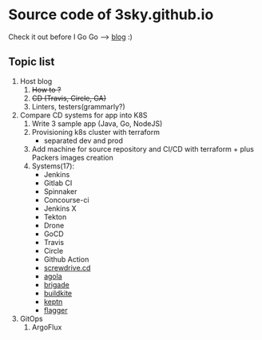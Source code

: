 # Source code of 3sky.github.io

Check it out before I Go Go --> [blog][1] :)

## Topic list

1. Host blog
    1. ~~How to ?~~
    1. ~~CD (Travis, Circle, GA)~~
    1. Linters, testers(grammarly?)
1. Compare CD systems for app into K8S
    1. Write 3 sample app (Java, Go, NodeJS)
    1. Provisioning k8s cluster with terraform
        - separated dev and prod
    1. Add machine for source repository and CI/CD with terraform + plus Packers images creation
    1. Systems(17):
        - Jenkins
        - Gitlab CI
        - Spinnaker
        - Concourse-ci
        - Jenkins X
        - Tekton
        - Drone
        - GoCD
        - Travis
        - Circle
        - Github Action
        - [screwdrive.cd][2]
        - [agola][3]
        - [brigade][4]
        - [buildkite][5]
        - [keptn][6]
        - [flagger][7]
1. GitOps
    1. ArgoFlux

[1]: https://3sky.github.io/
[2]: https://screwdriver.cd/
[3]: https://agola.io/
[4]: https://brigade.sh/
[5]: https://buildkite.com/
[6]: https://keptn.sh/
[7]: https://docs.flagger.app/